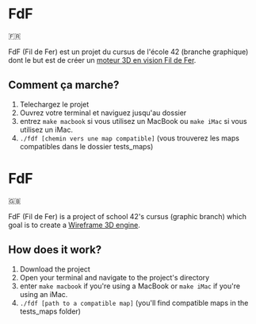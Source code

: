 # FdF
🇫🇷

FdF (Fil de Fer) est un projet du cursus de l'école 42 (branche graphique) dont le but est de créer un [moteur 3D en vision Fil de Fer](https://fr.wikipedia.org/wiki/Fil_de_fer_(3D)).

## Comment ça marche?

1. Telechargez le projet
2. Ouvrez votre terminal et naviguez jusqu'au dossier
3. entrez ```make macbook``` si vous utilisez un MacBook ou ```make iMac``` si vous utilisez un iMac.
4. ```./fdf [chemin vers une map compatible]``` (vous trouverez les maps compatibles dans le dossier tests_maps)

# FdF
🇬🇧

FdF (Fil de Fer) is a project of school 42's cursus (graphic branch) which goal is to create a [Wireframe 3D engine](https://en.wikipedia.org/wiki/Wire-frame_model).

## How does it work?

1. Download the project
2. Open your terminal and navigate to the project's directory
3. enter ```make macbook``` if you're using a MacBook or ```make iMac``` if you're using an iMac.
4. ```./fdf [path to a compatible map]``` (you'll find compatible maps in the tests_maps folder)
